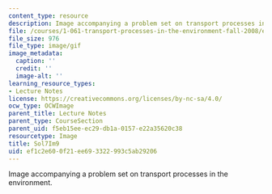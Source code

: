 ```yaml
---
content_type: resource
description: Image accompanying a problem set on transport processes in the environment.
file: /courses/1-061-transport-processes-in-the-environment-fall-2008/ef1c2e600f21ee693322993c5ab29206_Sol7Im9.gif
file_size: 976
file_type: image/gif
image_metadata:
  caption: ''
  credit: ''
  image-alt: ''
learning_resource_types:
- Lecture Notes
license: https://creativecommons.org/licenses/by-nc-sa/4.0/
ocw_type: OCWImage
parent_title: Lecture Notes
parent_type: CourseSection
parent_uid: f5eb15ee-ec29-db1a-0157-e22a35620c38
resourcetype: Image
title: Sol7Im9
uid: ef1c2e60-0f21-ee69-3322-993c5ab29206
---
```

Image accompanying a problem set on transport processes in the environment.